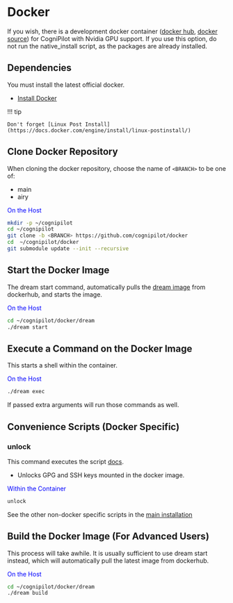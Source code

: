 # Docker

If you wish, there is a development docker container ([docker hub](https://hub.docker.com/r/cognipilot/dream), [docker source](https://github.com/CogniPilot/docker)) for CogniPilot with Nvidia GPU support. If you use this option, do not run the native\_install script, as the packages are already installed.


## Dependencies

You must install the latest official docker.

* [Install Docker](https://docs.docker.com/engine/install/ubuntu/)

!!! tip

	Don't forget [Linux Post Install](https://docs.docker.com/engine/install/linux-postinstall/) 

## Clone Docker Repository

When cloning the docker repository, choose the name of `<BRANCH>` to be one of:
* main
* airy

<span style="color:blue">On the Host</span>
```bash
mkdir -p ~/cognipilot
cd ~/cognipilot
git clone -b <BRANCH> https://github.com/cognipilot/docker
cd  ~/cognipilot/docker
git submodule update --init --recursive
```

## Start the Docker Image

The dream start command, automatically pulls the [dream image](https://hub.docker.com/r/cognipilot/dream) from dockerhub, and starts the image.

<span style="color:blue">On the Host</span>
```bash
cd ~/cognipilot/docker/dream
./dream start
```

## Execute a Command on the Docker Image

This starts a shell within the container.

<span style="color:blue">On the Host</span>
```bash
./dream exec
```

If passed extra arguments will run those commands as well.

## Convenience Scripts (Docker Specific)


### unlock

This command executes the script [docs](https://github.com/CogniPilot/helmet/blob/398e99d98c1a9aabef663ad601d3ac5c141b54f2/install/resources/unlock).

* Unlocks GPG and SSH keys mounted in the docker image.

<span style="color:blue">Within the Container</span>
```bash
unlock
```

See the other non-docker specific scripts in the [main installation](../install.md#convenience-scripts)

## Build the Docker Image (For Advanced Users)

This process will take awhile. It is usually sufficient to use dream start instead, which will automatically pull the latest image from dockerhub.

<span style="color:blue">On the Host</span>
```bash
cd ~/cognipilot/docker/dream
./dream build
```
